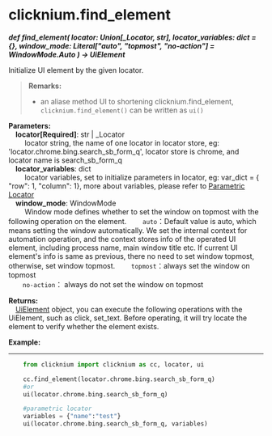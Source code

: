 # clicknium.find_element
***def find_element(
        locator: Union[_Locator, str],
        locator_variables: dict = {},
        window_mode: Literal["auto", "topmost", "no-action"] = WindowMode.Auto
    ) -> UiElement***  

Initialize UI element by the given locator.

> **Remarks:**  
>- an aliase method UI to shortening clicknium.find_element,  `clicknium.find_element()` can be written as `ui()`

**Parameters:**  
    &emsp;**locator[Required]**: str | _Locator   
        &emsp;&emsp; locator string, the name of one locator in locator store, eg: 'locator.chrome.bing.search_sb_form_q', locator store is chrome, and locator name is search_sb_form_q  
    &emsp;**locator_variables**: dict  
        &emsp;&emsp; locator variables, set to initialize parameters in locator, eg: var_dict = { "row": 1,  "column": 1}, more about variables, please refer to [Parametric Locator](./doc/automation/parametric_locator.md)  
    &emsp;**window_mode**: WindowMode  
        &emsp;&emsp; Window mode defines whether to set the window on topmost with the following operation on the element. 
        &emsp;&emsp;`auto`：Default value is auto, which means setting the window automatically. We set the internal context for automation operation, and the context stores info of the operated UI element, including process name, main window title etc. If current UI element's info is same as previous, there no need to set window topmost, otherwise, set window topmost. 
        &emsp;&emsp;`topmost`：always set the window on topmost  
        &emsp;&emsp;`no-action`： always do not set the window on topmost 

**Returns:**  
    &emsp;[UiElement](./doc/api/python/uielement/uielement.md) object, you can execute the following operations with the UiElement, such as click, set_text. Before operating, it will try locate the element to verify whether the element exists.

**Example:**
***
```python
    from clicknium import clicknium as cc, locator, ui

    cc.find_element(locator.chrome.bing.search_sb_form_q)
    #or 
    ui(locator.chrome.bing.search_sb_form_q)

    #parametric locator
    variables = {"name":"test"}
    ui(locator.chrome.bing.search_sb_form_q, variables)
```